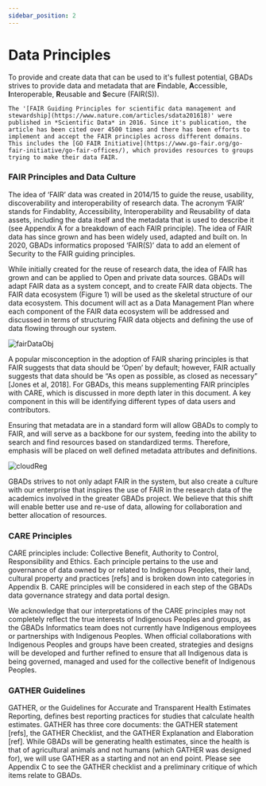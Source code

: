 ```yaml
---
sidebar_position: 2
---
```

<!-- # Data Principles and Governance 

## Data Governance 

**Data governance is the management, storage, privacy, usage and quality of data and metadata used by an organization.** Data governance is a multi-dimensional task that requires all individuals in an organization to comply to the documented standards and best practices for all elements of data use.
Compliance to a well documented data governance strategy enables enhanced data use through the ability to leverage data assets to their full capabilities. 

### Foundations of Data Governance 

While data governance is about the data, it is also about the people, processes and security of the data. 

**Data Governance and People** 
All individuals who create, use, disseminate or manage data are part of and should comply to the data governance strategy. 

**Data Governance and Security** 

**Data Governance and Processes** 

Data governance terms you should know: 
- Data steward 
- Data integration
- Data provenance 
- Data science 



#### More reading on data governance
**Blog Posts**
- https://towardsdatascience.com/what-we-got-wrong-about-data-governance-365555993048 -->


# Data Principles 

To provide and create data that can be used to it's fullest potential, GBADs strives to provide data and metadata that are **F**indable, **A**ccessible, **I**nteroperable, **R**eusable and **S**ecure (FAIR(S)). 

```{margin}
The '[FAIR Guiding Principles for scientific data management and stewardship](https://www.nature.com/articles/sdata201618)' were published in *Scientific Data* in 2016. Since it's publication, the article has been cited over 4500 times and there has been efforts to implement and accept the FAIR principles across different domains. This includes the [GO FAIR Initiative](https://www.go-fair.org/go-fair-initiative/go-fair-offices/), which provides resources to groups trying to make their data FAIR.
```

<!--GBADs strives to provide (meta)data that adhere to the FAIR(S) and CARE principles and will adopt a modified version of the GATHER statement and checklist to create more granular metadata, where appropriate. 

By using and building on pre-existing standards we will build an interoperable system that other researchers will be able to understand and build on. -->

### FAIR Principles and Data Culture

The idea of ‘FAIR’ data was created in 2014/15 to guide the reuse, usability, discoverability and interoperability of research data. The acronym ‘FAIR’ stands for Findablity, Accessibility, Interoperability and Reusability of data assets, including the data itself and the metadata that is used to describe it (see Appendix A for a breakdown of each FAIR principle). The idea of FAIR data has since grown and has been widely used, adapted and built on.
In 2020, GBADs informatics proposed ‘FAIR(S)’ data to add an element of Security to the FAIR guiding principles. 

While initially created for the reuse of research data, the idea of FAIR has grown and can be applied to Open and private data sources. GBADs will adapt FAIR data as a system concept, and to create FAIR data objects. The FAIR data ecosystem (Figure 1) will be used as the skeletal structure of our data ecosystem. This document will act as a Data Management Plan where each component of the FAIR data ecosystem will be addressed and discussed in terms of structuring FAIR data objects and defining the use of data flowing through our system. 

![fairDataObj](http://gbadske.org/Documentation/DataGovernanceHandbook/_images/fairDataObj.png)


A popular misconception in the adoption of FAIR sharing principles is that FAIR suggests that data should be ‘Open’ by default; however, FAIR actually suggests that data should be “As open as possible, as closed as necessary” [Jones et al, 2018]. For GBADs, this means supplementing FAIR principles with CARE, which is discussed in more depth later in this document. A key component in this will be identifying different types of data users and contributors. 

Ensuring that metadata are in a standard form will allow GBADs to comply to FAIR, and will serve as a backbone for our system, feeding into the ability to search and find resources based on standardized terms. Therefore, emphasis will be placed on well defined metadata attributes and definitions. 

![cloudReg](http://gbadske.org/Documentation/DataGovernanceHandbook/_images/cloudOfRegistries.png)

GBADs strives to not only adapt FAIR in the system, but also create a culture with our enterprise that inspires the use of FAIR in the research data of the academics involved in the greater GBADs project. We believe that this shift will enable better use and re-use of data, allowing for collaboration and better allocation of resources.

### CARE Principles 

CARE principles include: Collective Benefit, Authority to Control, Responsibility and Ethics. Each principle pertains to the use and governance of data owned by or related to Indigenous Peoples, their land, cultural property and practices [refs] and is broken down into categories in Appendix B. CARE principles will be considered in each step of the GBADs data governance strategy and data portal design. 

We acknowledge that our interpretations of the CARE principles may not completely reflect the true interests of Indigenous Peoples and groups, as the GBADs Informatics team does not currently have Indigenous employees or partnerships with Indigenous Peoples. When official collaborations with Indigenous Peoples and groups have been created, strategies and designs will be developed and further refined to ensure that all Indigenous data is being governed, managed and used for the collective benefit of Indigenous Peoples.

### GATHER Guidelines 

GATHER, or the Guidelines for Accurate and Transparent Health Estimates Reporting, defines best reporting practices for studies that calculate health estimates. GATHER has three core documents: the GATHER statement [refs], the GATHER Checklist, and the GATHER Explanation and Elaboration [ref].  While GBADs will be generating health estimates, since the health is that of agricultural animals and not humans (which GATHER was designed for), we will use GATHER as a starting and not an end point.  Please see Appendix C to see the GATHER checklist and a preliminary critique of which items relate to GBADs.



